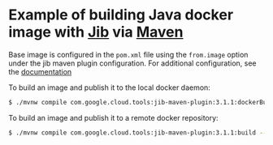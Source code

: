 # Example of building Java docker image with [Jib](https://github.com/GoogleContainerTools/jib) via [Maven](https://github.com/GoogleContainerTools/jib/tree/master/jib-maven-plugin)

Base image is configured in the `pom.xml` file using the `from.image` option under the jib maven plugin configuration. For additional configuration, see the [documentation](https://github.com/GoogleContainerTools/jib/tree/master/jib-maven-plugin#extended-usage)

To build an image and publish it to the local docker daemon:

```sh
$ ./mvnw compile com.google.cloud.tools:jib-maven-plugin:3.1.1:dockerBuild -Dimage=java-maven-jib:latest
```

To build an image and publish it to a remote docker repository:

```sh
$ ./mvnw compile com.google.cloud.tools:jib-maven-plugin:3.1.1:build --Dimage=eu.gcr.io/ems-gap-images/java-maven-jib:latest
```
